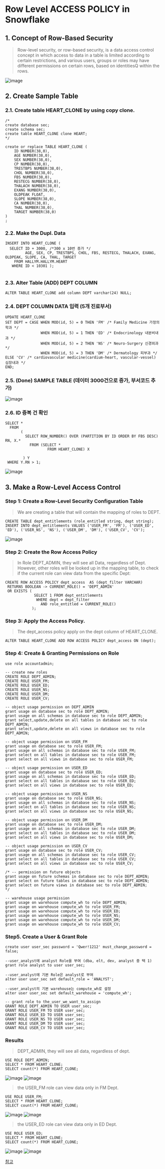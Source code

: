 # Row Level ACCESS POLICY in Snowflake

## 1. Concept of Row-Based Security
> Row-level security, or row-based security, is a data access control concept in which access to data in a table is limited according to certain restrictions, and various users, groups or roles may have different permissions on certain rows, based on identitiesQ within the rows.

![image](https://user-images.githubusercontent.com/52474199/184362707-38e93778-8da3-476c-bc16-6a7de6990c6a.png)


## 2. Create Sample Table

### 2.1. Create table HEART_CLONE by using copy clone.
```
/*
create database sec;
create schema sec;
create table HEART_CLONE clone HEART;
*/

create or replace TABLE HEART_CLONE (
	ID NUMBER(38,0),
	AGE NUMBER(38,0),
	SEX NUMBER(38,0),
	CP NUMBER(38,0),
	TRESTBPS NUMBER(38,0),
	CHOL NUMBER(38,0),
	FBS NUMBER(38,0),
	RESTECG NUMBER(38,0),
	THALACH NUMBER(38,0),
	EXANG NUMBER(38,0),
	OLDPEAK FLOAT,
	SLOPE NUMBER(38,0),
	CA NUMBER(38,0),
	THAL NUMBER(38,0),
	TARGET NUMBER(38,0)
) 
;
```

### 2.2. Make the Dupl. Data
```
INSERT INTO HEART_CLONE (
  SELECT ID + 3000, /*300 x 10번 증가 */
         AGE, SEX, CP, TRESTBPS, CHOL, FBS, RESTECG, THALACH, EXANG, OLDPEAK, SLOPE, CA, THAL, TARGET
    FROM HALLYM.HALLYM.HEART 
   WHERE ID < 10301 );
   
```
### 2.3. Alter Table (ADD) DEPT COLUMN 
```
ALTER TABLE HEART_CLONE add column DEPT varchar(24) NULL;
```

### 2.4. DEPT COLUMN DATA 입력 (5개 진료부서)
```
UPDATE HEART_CLONE
SET DEPT = CASE WHEN MOD(id, 5) = 0 THEN 'FM' /* Family Medicine 가정의학과 */
                WHEN MOD(id, 5) = 1 THEN 'ED' /* Endocrinology 내분비내과 */
                WHEN MOD(id, 5) = 2 THEN 'NS' /* Neuro-Surgery 신경외과 */
                WHEN MOD(id, 5) = 3 THEN 'DM' /* Dermatology 피부과 */
ELSE 'CV' /* cardiovascular medicine(cardium-heart, vascular-vessel) 심장내과 */
END;
```

### 2.5. (Done) SAMPLE TABLE (데이터 3000건으로 증가, 부서코드 추가)
![image](https://user-images.githubusercontent.com/52474199/211752516-aa3a9132-ca28-4db9-8623-079dc6f9ff00.png)

### 2.6. ID 중복 건 확인
```
SELECT * 
  FROM
       (
         SELECT ROW_NUMBER() OVER (PARTITION BY ID ORDER BY FBS DESC) RN, X.* 
           FROM (SELECT * 
                   FROM HEART_CLONE) X
  
        ) Y
 WHERE Y.RN > 1;
```
![image](https://user-images.githubusercontent.com/52474199/211753723-2289545d-22fc-4b16-9bac-ab53ca8709c1.png)




## 3. Make a Row-Level Access Control

### Step 1: Create a Row-Level Security Configuration Table
> We are creating a table that will contain the mapping of roles to DEPT.

```
CREATE TABLE dept_entitlements (role_entitled string, dept string); 
INSERT INTO dept_entitlements VALUES ('USER_FM', 'FM'), ('USER_ED', 'ED'), ('USER_NS', 'NS'), ('USER_DM', 'DM'), ('USER_CV', 'CV');
```
![image](https://user-images.githubusercontent.com/52474199/211759993-6fa7596e-bbc6-4508-9967-bfd8d1c6c155.png)


###  Step 2: Create the Row Access Policy
> In Role DEPT_ADMIN, they will see all Data, regardless of Dept.  
> However, other roles will be looked up in the mapping table, to check if the current role can view data from the specific Dept:

```
CREATE ROW ACCESS POLICY dept_access  AS (dept_filter VARCHAR) 
 RETURNS BOOLEAN -> CURRENT_ROLE() = 'DEPT_ADMIN' 
 OR EXISTS (
             SELECT 1 FROM dept_entitlements   
              WHERE dept = dept_filter 
                AND role_entitled = CURRENT_ROLE()
            );
```

### Step 3: Apply the Access Policy.
> The dept_access policy apply on the dept column of HEART_CLONE.

```
ALTER TABLE HEART_CLONE ADD ROW ACCESS POLICY dept_access ON (dept);
```

### Step 4: Create & Granting Permissions on Role

```
use role accountadmin;

-- create new roles
CREATE ROLE DEPT_ADMIN;
CREATE ROLE USER_FM;
CREATE ROLE USER_ED;
CREATE ROLE USER_NS;
CREATE ROLE USER_DM;
CREATE ROLE USER_CV;

-- object usage permission on DEPT_ADMIN
grant usage on database sec to role DEPT_ADMIN;
grant usage on all schemas in database sec to role DEPT_ADMIN;
grant select,update,delete on all tables in database sec to role DEPT_ADMIN;
grant select,update,delete on all views in database sec to role DEPT_ADMIN;

-- object usage permission on USER_FM
grant usage on database sec to role USER_FM;
grant usage on all schemas in database sec to role USER_FM;
grant select on all tables in database sec to role USER_FM;
grant select on all views in database sec to role USER_FM;

-- object usage permission on USER_ED
grant usage on database sec to role USER_ED;
grant usage on all schemas in database sec to role USER_ED;
grant select on all tables in database sec to role USER_ED;
grant select on all views in database sec to role USER_ED;

-- object usage permission on USER_NS
grant usage on database sec to role USER_NS;
grant usage on all schemas in database sec to role USER_NS;
grant select on all tables in database sec to role USER_NS;
grant select on all views in database sec to role USER_NS;

-- object usage permission on USER_DM
grant usage on database sec to role USER_DM;
grant usage on all schemas in database sec to role USER_DM;
grant select on all tables in database sec to role USER_DM;
grant select on all views in database sec to role USER_DM;

-- object usage permission on USER_CV
grant usage on database sec to role USER_CV;
grant usage on all schemas in database sec to role USER_CV;
grant select on all tables in database sec to role USER_CV;
grant select on all views in database sec to role USER_CV;

/* -- permission on future objects
grant usage on future schemas in database sec to role DEPT_ADMIN;
grant select on future tables in database sec to role DEPT_ADMIN;
grant select on future views in database sec to role DEPT_ADMIN;
*/

-- warehouse usage permission
grant usage on warehouse compute_wh to role DEPT_ADMIN;
grant usage on warehouse compute_wh to role USER_FM;
grant usage on warehouse compute_wh to role USER_ED;
grant usage on warehouse compute_wh to role USER_NS;
grant usage on warehouse compute_wh to role USER_DM;
grant usage on warehouse compute_wh to role USER_CV;
```

### Step5. Create a User & Grant Role

```
create user user_sec password = 'Qwer!1212' must_change_password = false;

--user_analyst에 analyst Role을 부여 (dba, elt, dev, analyst 중 택 1)
grant role analyst to user user_sec;

--user_analyst에 기본 Role은 analyst로 부여
alter user user_sec set default_role = 'ANALYST';

--user_analyst의 기본 warehouse는 compute_wh로 설정
alter user user_sec set default_warehouse = 'compute_wh';

-- grant role to the_user_we_want_to_assign                                                
GRANT ROLE DEPT_ADMIN TO USER user_sec;
GRANT ROLE USER_FM TO USER user_sec;
GRANT ROLE USER_ED TO USER user_sec;
GRANT ROLE USER_NS TO USER user_sec;
GRANT ROLE USER_DM TO USER user_sec;
GRANT ROLE USER_CV TO USER user_sec;

```

### Results
> DEPT_ADMIN, they will see all data, regardless of dept. 
```
USE ROLE DEPT_ADMIN;
SELECT * FROM HEART_CLONE;
SELECT count(*) FROM HEART_CLONE;
```
![image](https://user-images.githubusercontent.com/52474199/211750406-8b2114f6-e4d3-4c47-8be5-2fdc58789b5d.png)
![image](https://user-images.githubusercontent.com/52474199/211749496-64a5a4a6-a699-4c14-9e15-c8e0e668ec61.png)

> the USER_FM role can view data only in FM Dept.
```
USE ROLE USER_FM;
SELECT * FROM HEART_CLONE;
SELECT count(*) FROM HEART_CLONE;
```
![image](https://user-images.githubusercontent.com/52474199/211749762-f070d312-f5c5-47d8-85bf-e4fc5a8decb1.png)
![image](https://user-images.githubusercontent.com/52474199/211749830-4a02e4c0-755e-482a-b206-0dc60088020c.png)


> the USER_ED role can view data only in ED Dept.
```
USE ROLE USER_ED;
SELECT * FROM HEART_CLONE;
SELECT count(*) FROM HEART_CLONE;
```
![image](https://user-images.githubusercontent.com/52474199/211750207-0502cd32-607d-4e5d-8b56-af82f147a17a.png)
![image](https://user-images.githubusercontent.com/52474199/211749830-4a02e4c0-755e-482a-b206-0dc60088020c.png)

[참고](https://blog.satoricyber.com/snowflake-row-level-sec/)
